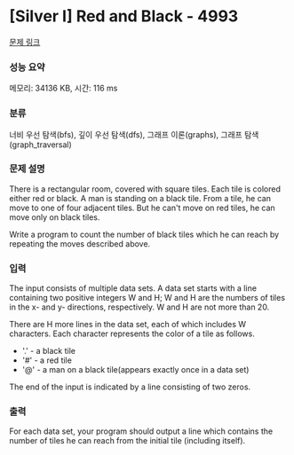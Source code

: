 # [Silver I] Red and Black - 4993 

[문제 링크](https://www.acmicpc.net/problem/4993) 

### 성능 요약

메모리: 34136 KB, 시간: 116 ms

### 분류

너비 우선 탐색(bfs), 깊이 우선 탐색(dfs), 그래프 이론(graphs), 그래프 탐색(graph_traversal)

### 문제 설명

<p>There is a rectangular room, covered with square tiles. Each tile is colored either red or black. A man is standing on a black tile. From a tile, he can move to one of four adjacent tiles. But he can't move on red tiles, he can move only on black tiles.</p>

<p>Write a program to count the number of black tiles which he can reach by repeating the moves described above.</p>

### 입력 

 <p>The input consists of multiple data sets. A data set starts with a line containing two positive integers W and H; W and H are the numbers of tiles in the x- and y- directions, respectively. W and H are not more than 20.</p>

<p>There are H more lines in the data set, each of which includes W characters. Each character represents the color of a tile as follows.</p>

<ul>
	<li>'.' - a black tile</li>
	<li>'#' - a red tile</li>
	<li>'@' - a man on a black tile(appears exactly once in a data set)</li>
</ul>

<p>The end of the input is indicated by a line consisting of two zeros.</p>

### 출력 

 <p>For each data set, your program should output a line which contains the number of tiles he can reach from the initial tile (including itself).</p>

